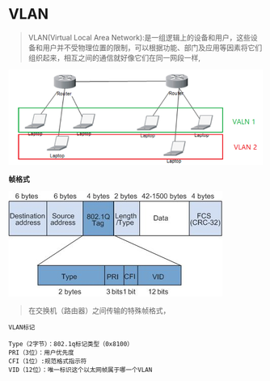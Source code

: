 # VLAN


>VLAN(Virtual Local Area Network):是一组逻辑上的设备和用户，这些设备和用户并不受物理位置的限制，可以根据功能、部门及应用等因素将它们组织起来，相互之间的通信就好像它们在同一网段一样,

![](../images/37.png)	


**帧格式**

![](../images/104.jpg)

>在交换机（路由器）之间传输的特殊帧格式，

```
VLAN标记

Type（2字节）：802.1q标记类型（0x8100）
PRI（3位）：用户优先度
CFI（1位）:规范格式指示符
VID（12位）：唯一标识这个以太网帧属于哪一个VLAN
```
